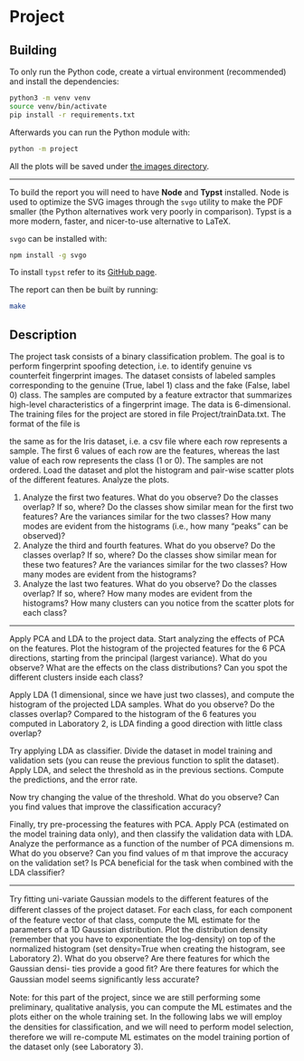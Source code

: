 # Project

## Building

To only run the Python code, create a virtual environment (recommended) and install the dependencies:

```bash
python3 -m venv venv
source venv/bin/activate
pip install -r requirements.txt
```

Afterwards you can run the Python module with:

    
```bash
python -m project
```

All the plots will be saved under [the images directory](report/imgs).

---

To build the report you will need to have **Node** and **Typst** installed. Node is used to optimize the SVG images through the `svgo` utility to make the PDF smaller (the Python alternatives work very poorly in comparison). Typst is a more modern, faster, and nicer-to-use alternative to LaTeX.

`svgo` can be installed with:

```bash
npm install -g svgo
```

To install `typst` refer to its [GitHub page](https://github.com/typst/typst?tab=readme-ov-file#installation).

The report can then be built by running:

```bash
make
```

## Description

The project task consists of a binary classification problem. The goal is to perform fingerprint spoofing
detection, i.e. to identify genuine vs counterfeit fingerprint images. The dataset consists of labeled
samples corresponding to the genuine (True, label 1) class and the fake (False, label 0) class. The
samples are computed by a feature extractor that summarizes high-level characteristics of a fingerprint
image. The data is 6-dimensional.
The training files for the project are stored in file Project/trainData.txt. The format of the file is

the same as for the Iris dataset, i.e. a csv file where each row represents a sample. The first 6 values of
each row are the features, whereas the last value of each row represents the class (1 or 0). The samples
are not ordered.
Load the dataset and plot the histogram and pair-wise scatter plots of the different features. Analyze
the plots.

1. Analyze the first two features. What do you observe? Do the classes overlap? If so, where? Do the
classes show similar mean for the first two features? Are the variances similar for the two classes?
How many modes are evident from the histograms (i.e., how many “peaks” can be observed)?
2. Analyze the third and fourth features. What do you observe? Do the classes overlap? If so, where?
Do the classes show similar mean for these two features? Are the variances similar for the two
classes? How many modes are evident from the histograms?
3. Analyze the last two features. What do you observe? Do the classes overlap? If so, where? How
many modes are evident from the histograms? How many clusters can you notice from the scatter
plots for each class?

---

Apply PCA and LDA to the project data. Start analyzing the effects of PCA on the features. Plot
the histogram of the projected features for the 6 PCA directions, starting from the principal (largest
variance). What do you observe? What are the effects on the class distributions? Can you spot the
different clusters inside each class?

Apply LDA (1 dimensional, since we have just two classes), and compute the histogram of the projected
LDA samples. What do you observe? Do the classes overlap? Compared to the histogram of the 6
features you computed in Laboratory 2, is LDA finding a good direction with little class overlap?

Try applying LDA as classifier. Divide the dataset in model training and validation sets (you can reuse
the previous function to split the dataset). Apply LDA, and select the threshold as in the previous
sections. Compute the predictions, and the error rate.

Now try changing the value of the threshold. What do you observe? Can you find values that improve
the classification accuracy?

Finally, try pre-processing the features with PCA. Apply PCA (estimated on the model training data
only), and then classify the validation data with LDA. Analyze the performance as a function of the
number of PCA dimensions m. What do you observe? Can you find values of m that improve the
accuracy on the validation set? Is PCA beneficial for the task when combined with the LDA classifier?

---

Try ﬁtting uni-variate Gaussian models to the diﬀerent features of the diﬀerent classes of the project
dataset. For each class, for each component of the feature vector of that class, compute the ML estimate
for the parameters of a 1D Gaussian distribution. Plot the distribution density (remember that you have
to exponentiate the log-density) on top of the normalized histogram (set density=True when creating
the histogram, see Laboratory 2). What do you observe? Are there features for which the Gaussian densi-
ties provide a good ﬁt? Are there features for which the Gaussian model seems signiﬁcantly less accurate?

Note: for this part of the project, since we are still performing some preliminary, qualitative analysis,
you can compute the ML estimates and the plots either on the whole training set. In the following labs
we will employ the densities for classiﬁcation, and we will need to perform model selection, therefore we
will re-compute ML estimates on the model training portion of the dataset only (see Laboratory 3).
